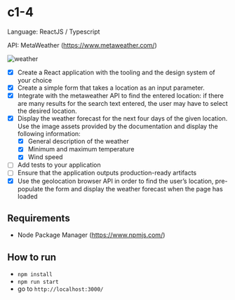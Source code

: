 # c1-4
Language: ReactJS / Typescript

API: MetaWeather (https://www.metaweather.com/)

![weather](https://user-images.githubusercontent.com/48437598/99191310-1a194580-27c0-11eb-973e-6b037d0bf5d1.png)

- [X] Create a React application with the tooling and the design system of your choice
- [X] Create a simple form that takes a location as an input parameter.
- [X] Integrate with the metaweather API to find the entered location: if there are many results for the search text entered, the user may have to select the desired location.
- [X] Display the weather forecast for the next four days of the given location. Use the image assets provided by the documentation and display the following information:
    - [X] General description of the weather
    - [X] Minimum and maximum temperature
    - [X] Wind speed
- [ ] Add tests to your application
- [ ] Ensure that the application outputs production-ready artifacts
- [X] Use the geolocation browser API in order to find the user’s location, pre-populate the form and display the weather forecast when the page has loaded

## Requirements
- Node Package Manager (https://www.npmjs.com/)

## How to run
- `npm install`
- `npm run start`
- go to `http://localhost:3000/`
